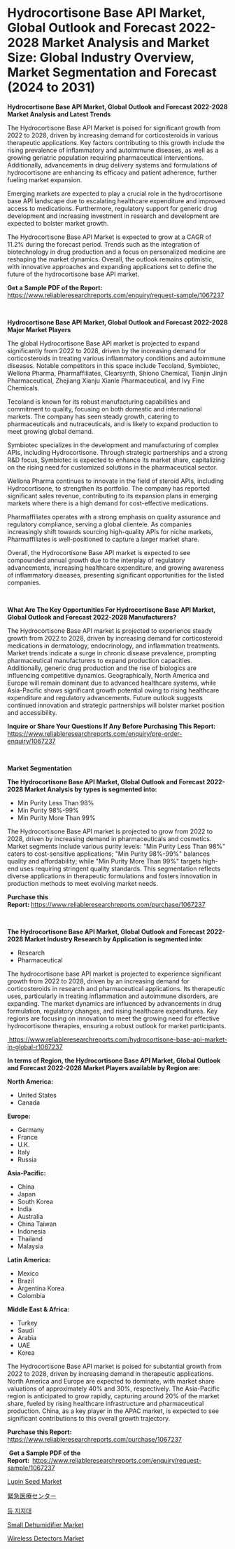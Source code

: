 <p><h1>Hydrocortisone Base API Market, Global Outlook and Forecast 2022-2028 Market Analysis and Market Size: Global Industry Overview, Market Segmentation and Forecast (2024 to 2031)</h1></p><p><strong>Hydrocortisone Base API Market, Global Outlook and Forecast 2022-2028 Market Analysis and Latest Trends</strong></p>
<p><p>The Hydrocortisone Base API Market is poised for significant growth from 2022 to 2028, driven by increasing demand for corticosteroids in various therapeutic applications. Key factors contributing to this growth include the rising prevalence of inflammatory and autoimmune diseases, as well as a growing geriatric population requiring pharmaceutical interventions. Additionally, advancements in drug delivery systems and formulations of hydrocortisone are enhancing its efficacy and patient adherence, further fueling market expansion.</p><p>Emerging markets are expected to play a crucial role in the hydrocortisone base API landscape due to escalating healthcare expenditure and improved access to medications. Furthermore, regulatory support for generic drug development and increasing investment in research and development are expected to bolster market growth. </p><p>The Hydrocortisone Base API Market is expected to grow at a CAGR of 11.2% during the forecast period. Trends such as the integration of biotechnology in drug production and a focus on personalized medicine are reshaping the market dynamics. Overall, the outlook remains optimistic, with innovative approaches and expanding applications set to define the future of the hydrocortisone base API market.</p></p>
<p><strong>Get a Sample PDF of the Report:&nbsp;</strong> <a href="https://www.reliableresearchreports.com/enquiry/request-sample/1067237">https://www.reliableresearchreports.com/enquiry/request-sample/1067237</a></p>
<p>&nbsp;</p>
<p><strong>Hydrocortisone Base API Market, Global Outlook and Forecast 2022-2028 Major Market Players</strong></p>
<p><p>The global Hydrocortisone Base API market is projected to expand significantly from 2022 to 2028, driven by the increasing demand for corticosteroids in treating various inflammatory conditions and autoimmune diseases. Notable competitors in this space include Tecoland, Symbiotec, Wellona Pharma, Pharmaffiliates, Clearsynth, Shiono Chemical, Tianjin Jinjin Pharmaceutical, Zhejiang Xianju Xianle Pharmaceutical, and Ivy Fine Chemicals.</p><p>Tecoland is known for its robust manufacturing capabilities and commitment to quality, focusing on both domestic and international markets. The company has seen steady growth, catering to pharmaceuticals and nutraceuticals, and is likely to expand production to meet growing global demand.</p><p>Symbiotec specializes in the development and manufacturing of complex APIs, including Hydrocortisone. Through strategic partnerships and a strong R&D focus, Symbiotec is expected to enhance its market share, capitalizing on the rising need for customized solutions in the pharmaceutical sector.</p><p>Wellona Pharma continues to innovate in the field of steroid APIs, including Hydrocortisone, to strengthen its portfolio. The company has reported significant sales revenue, contributing to its expansion plans in emerging markets where there is a high demand for cost-effective medications.</p><p>Pharmaffiliates operates with a strong emphasis on quality assurance and regulatory compliance, serving a global clientele. As companies increasingly shift towards sourcing high-quality APIs for niche markets, Pharmaffiliates is well-positioned to capture a larger market share.</p><p>Overall, the Hydrocortisone Base API market is expected to see compounded annual growth due to the interplay of regulatory advancements, increasing healthcare expenditure, and growing awareness of inflammatory diseases, presenting significant opportunities for the listed companies.</p></p>
<p>&nbsp;</p>
<p><strong>What Are The Key Opportunities For Hydrocortisone Base API Market, Global Outlook and Forecast 2022-2028 Manufacturers?</strong></p>
<p><p>The Hydrocortisone Base API market is projected to experience steady growth from 2022 to 2028, driven by increasing demand for corticosteroid medications in dermatology, endocrinology, and inflammation treatments. Market trends indicate a surge in chronic disease prevalence, prompting pharmaceutical manufacturers to expand production capacities. Additionally, generic drug production and the rise of biologics are influencing competitive dynamics. Geographically, North America and Europe will remain dominant due to advanced healthcare systems, while Asia-Pacific shows significant growth potential owing to rising healthcare expenditure and regulatory advancements. Future outlook suggests continued innovation and strategic partnerships will bolster market position and accessibility.</p></p>
<p><strong>Inquire or Share Your Questions If Any Before Purchasing This Report:</strong> <a href="https://www.reliableresearchreports.com/enquiry/pre-order-enquiry/1067237">https://www.reliableresearchreports.com/enquiry/pre-order-enquiry/1067237</a></p>
<p>&nbsp;</p>
<p><strong>Market Segmentation</strong></p>
<p><strong>The Hydrocortisone Base API Market, Global Outlook and Forecast 2022-2028 Market Analysis by types is segmented into:</strong></p>
<p><ul><li>Min Purity Less Than 98%</li><li>Min Purity 98%-99%</li><li>Min Purity More Than 99%</li></ul></p>
<p><p>The Hydrocortisone Base API market is projected to grow from 2022 to 2028, driven by increasing demand in pharmaceuticals and cosmetics. Market segments include various purity levels: "Min Purity Less Than 98%" caters to cost-sensitive applications; "Min Purity 98%-99%" balances quality and affordability; while "Min Purity More Than 99%" targets high-end uses requiring stringent quality standards. This segmentation reflects diverse applications in therapeutic formulations and fosters innovation in production methods to meet evolving market needs.</p></p>
<p><strong>Purchase this Report:&nbsp;</strong><a href="https://www.reliableresearchreports.com/purchase/1067237">https://www.reliableresearchreports.com/purchase/1067237</a></p>
<p>&nbsp;</p>
<p><strong>The Hydrocortisone Base API Market, Global Outlook and Forecast 2022-2028 Market Industry Research by Application is segmented into:</strong></p>
<p><ul><li>Research</li><li>Pharmaceutical</li></ul></p>
<p><p>The hydrocortisone base API market is projected to experience significant growth from 2022 to 2028, driven by an increasing demand for corticosteroids in research and pharmaceutical applications. Its therapeutic uses, particularly in treating inflammation and autoimmune disorders, are expanding. The market dynamics are influenced by advancements in drug formulation, regulatory changes, and rising healthcare expenditures. Key regions are focusing on innovation to meet the growing need for effective hydrocortisone therapies, ensuring a robust outlook for market participants.</p></p>
<p><a href="https://www.reliableresearchreports.com/hydrocortisone-base-api-market-in-global-r1067237">&nbsp;https://www.reliableresearchreports.com/hydrocortisone-base-api-market-in-global-r1067237</a></p>
<p><strong>In terms of Region, the Hydrocortisone Base API Market, Global Outlook and Forecast 2022-2028 Market Players available by Region are:</strong></p>
<p>
    <p> <strong> North America: </strong>
        <ul>
            <li>United States</li>
            <li>Canada</li>
        </ul>
        </p> 
    <p> <strong> Europe: </strong>
        <ul>
            <li>Germany</li>
            <li>France</li>
            <li>U.K.</li>
            <li>Italy</li>
            <li>Russia</li>
        </ul>
        </p> 
    <p> <strong> Asia-Pacific: </strong>
        <ul>
            <li>China</li>
            <li>Japan</li>
            <li>South Korea</li>
            <li>India</li>
            <li>Australia</li>
            <li>China Taiwan</li>
            <li>Indonesia</li>
            <li>Thailand</li>
            <li>Malaysia</li>
        </ul>
        </p> 
    <p> <strong> Latin America: </strong>
        <ul>
            <li>Mexico</li>
            <li>Brazil</li>
            <li>Argentina Korea</li>
            <li>Colombia</li>
        </ul>
        </p> 
    <p> <strong> Middle East & Africa: </strong>
        <ul>
            <li>Turkey</li>
            <li>Saudi</li>
            <li>Arabia</li>
            <li>UAE</li>
            <li>Korea</li>
        </ul>
    </p>
    </p>
<p><p>The Hydrocortisone Base API market is poised for substantial growth from 2022 to 2028, driven by increasing demand in therapeutic applications. North America and Europe are expected to dominate, with market share valuations of approximately 40% and 30%, respectively. The Asia-Pacific region is anticipated to grow rapidly, capturing around 20% of the market share, fueled by rising healthcare infrastructure and pharmaceutical production. China, as a key player in the APAC market, is expected to see significant contributions to this overall growth trajectory.</p></p>
<p><strong>Purchase this Report: </strong><a href="https://www.reliableresearchreports.com/purchase/1067237">https://www.reliableresearchreports.com/purchase/1067237</a></p>
<p>&nbsp;<strong>Get a Sample PDF of the Report:&nbsp;&nbsp;</strong><a href="https://www.reliableresearchreports.com/enquiry/request-sample/1067237">https://www.reliableresearchreports.com/enquiry/request-sample/1067237</a></p>
<p><strong></strong></p>
<p><p><a href="https://medium.com/@keith.sutherland8067/lupin-seed-market-research-report-includes-analysis-on-market-size-share-and-growth-rate-at-14-4-4ab87c69b4ea">Lupin Seed Market</a></p><p><a href="https://medium.com/@shade463/%E7%B7%8A%E6%80%A5%E5%8C%BB%E7%99%82%E3%82%BB%E3%83%B3%E3%82%BF%E3%83%BC%E5%B8%82%E5%A0%B4%E5%8B%95%E5%90%91-%E5%B8%82%E5%A0%B4%E3%82%BB%E3%82%B0%E3%83%A1%E3%83%B3%E3%83%86%E3%83%BC%E3%82%B7%E3%83%A7%E3%83%B3%E3%81%AE%E8%A9%B3%E7%B4%B0%E3%81%AA%E7%A0%94%E7%A9%B6%E3%81%A8%E6%96%B0%E8%88%88%E3%83%88%E3%83%AC%E3%83%B3%E3%83%89%E3%81%AE%E9%87%8D%E8%A6%81%E6%80%A7%E3%81%AE%E5%88%86%E6%9E%90-7d4242869ee1">緊急医療センター</a></p><p><a href="https://medium.com/@williambatz03/%EC%A0%84-%EC%84%B8%EA%B3%84-%EB%B0%B1-%EC%84%9C%ED%8F%AC%ED%8A%B8-%EC%8B%9C%EC%9E%A5%EC%9D%80-2024%EB%85%84%EB%B6%80%ED%84%B0-2031%EB%85%84%EA%B9%8C%EC%A7%80%EC%9D%98-%EA%B8%B0%EA%B0%84-%EB%8F%99%EC%95%88-6-9-%EC%9D%98-%EC%97%B0%ED%8F%89%EA%B7%A0-%EC%84%B1%EC%9E%A5%EB%A5%A0-cagr-%EC%9D%84-%EA%B8%B0%EB%A1%9D%ED%95%A0-%EA%B2%83%EC%9C%BC%EB%A1%9C-%EC%98%88%EC%83%81%EB%90%A9%EB%8B%88%EB%8B%A4-e48542efff6d">등 지지대</a></p><p><a href="https://www.linkedin.com/pulse/small-dehumidifier-market-global-regional-analysis-focus-1dmgf?trackingId=5wluBWBUSommaaRN8tGEyA%3D%3D">Small Dehumidifier Market</a></p><p><a href="https://www.linkedin.com/pulse/wireless-detectors-market-size-share-trends-analysis-report-leqcf?trackingId=JPZXCMLcQa%2B%2FusxvcJtFkw%3D%3D">Wireless Detectors Market</a></p></p>